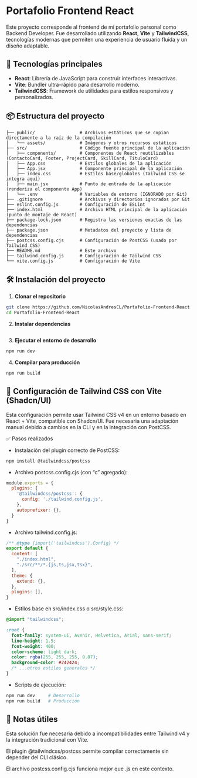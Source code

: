# Portafolio Frontend React

Este proyecto corresponde al frontend de mi portafolio personal como Backend Developer. Fue desarrollado utilizando **React**, **Vite** y **TailwindCSS**, tecnologías modernas que permiten una experiencia de usuario fluida y un diseño adaptable.

## 🚀 Tecnologías principales

- **React**: Librería de JavaScript para construir interfaces interactivas.
- **Vite**: Bundler ultra-rápido para desarrollo moderno.
- **TailwindCSS**: Framework de utilidades para estilos responsivos y personalizados.

## 📦 Estructura del proyecto

```Portafolio-Frontend-React
├── public/                 # Archivos estáticos que se copian directamente a la raíz de la compilación
│   └── assets/             # Imágenes y otros recursos estáticos
├── src/                    # Código fuente principal de la aplicación
│   ├── components/         # Componentes de React reutilizables (ContactoCard, Footer, ProjectCard, SkillCard, TituloCard)
│   ├── App.css             # Estilos globales de la aplicación
│   ├── App.jsx             # Componente principal de la aplicación
│   ├── index.css           # Estilos base/globales (Tailwind CSS se integra aquí)
│   ├── main.jsx            # Punto de entrada de la aplicación (renderiza el componente App)
│   └── .env                # Variables de entorno (IGNORADO por Git)
├── .gitignore              # Archivos y directorios ignorados por Git
├── eslint.config.js        # Configuración de ESLint
├── index.html              # Archivo HTML principal de la aplicación (punto de montaje de React)
├── package-lock.json       # Registra las versiones exactas de las dependencias
├── package.json            # Metadatos del proyecto y lista de dependencias
├── postcss.config.cjs      # Configuración de PostCSS (usado por Tailwind CSS)
├── README.md               # Este archivo
├── tailwind.config.js      # Configuración de Tailwind CSS
└── vite.config.js          # Configuración de Vite
```


## 🛠 Instalación del proyecto

1. **Clonar el repositorio**

```bash
git clone https://github.com/NicolasAndresCL/Portafolio-Frontend-React.git
cd Portafolio-Frontend-React
```

2. **Instalar dependencias**

```npm install
```

3. **Ejecutar el entorno de desarrollo**

```bash
npm run dev
```

4. **Compilar para producción**

```bash
npm run build
```

## 🔧 Configuración de Tailwind CSS con Vite (Shadcn/UI)

Esta configuración permite usar Tailwind CSS v4 en un entorno basado en React + Vite, compatible con Shadcn/UI. Fue necesaria una adaptación manual debido a cambios en la CLI y en la integración con PostCSS.

✅ Pasos realizados
- Instalación del plugin correcto de PostCSS:

```bash
npm install @tailwindcss/postcss
```

- Archivo postcss.config.cjs (con “c” agregado):

```js
module.exports = {
  plugins: {
    '@tailwindcss/postcss': {
      config: './tailwind.config.js',
    },
    autoprefixer: {},
  }
}
```

- Archivo tailwind.config.js:
```js
/** @type {import('tailwindcss').Config} */
export default {
  content: [
    "./index.html",
    "./src/**/*.{js,ts,jsx,tsx}",
  ],
  theme: {
    extend: {},
  },
  plugins: [],
}
```

- Estilos base en src/index.css o src/style.css:
```css
@import "tailwindcss";

:root {
  font-family: system-ui, Avenir, Helvetica, Arial, sans-serif;
  line-height: 1.5;
  font-weight: 400;
  color-scheme: light dark;
  color: rgba(255, 255, 255, 0.87);
  background-color: #242424;
  /* ...otros estilos generales */
}
```

- Scripts de ejecución:
```bash
npm run dev     # Desarrollo
npm run build   # Producción
```

## 🧠 Notas útiles

Esta solución fue necesaria debido a incompatibilidades entre Tailwind v4 y la integración tradicional con Vite.

El plugin @tailwindcss/postcss permite compilar correctamente sin depender del CLI clásico.

El archivo postcss.config.cjs funciona mejor que .js en este contexto.

